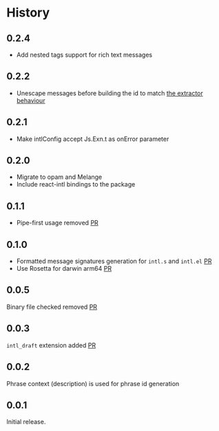 # History

## 0.2.4
- Add nested tags support for rich text messages

## 0.2.2
- Unescape messages before building the id to match [the extractor behaviour](https://github.com/cca-io/rescript-react-intl-extractor/pull/83/files#diff-a536227426c32f9d1022eec01c9cc69ec7ef6ded0c3027bebd72b61f84fbe444R17)

## 0.2.1
- Make intlConfig accept Js.Exn.t as onError parameter

## 0.2.0

- Migrate to opam and Melange
- Include react-intl bindings to the package

## 0.1.1

- Pipe-first usage removed [PR](https://github.com/ahrefs/bs-react-intl-ppx/pull/11)

## 0.1.0

- Formatted message signatures generation for `intl.s` and `intl.el` [PR](https://github.com/ahrefs/bs-react-intl-ppx/pull/8)
- Use Rosetta for darwin arm64 [PR](https://github.com/ahrefs/bs-react-intl-ppx/pull/7)

## 0.0.5

Binary file checked removed [PR](https://github.com/ahrefs/bs-react-intl-ppx/pull/9)

## 0.0.3

`intl_draft` extension added [PR](https://github.com/ahrefs/bs-react-intl-ppx/pull/5)

## 0.0.2
Phrase context (description) is used for phrase id generation

## 0.0.1
Initial release.
